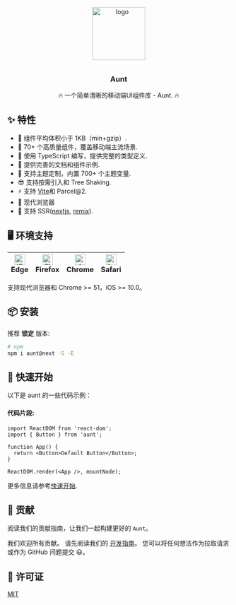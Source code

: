 <p align="center">
    <img alt="logo" width="120px" height="120px" src="https://vkceyugu.cdn.bspapp.com/VKCEYUGU-ad8d1200-2a6b-490b-8915-4f015cc6cc87/3c637506-9024-4153-baa7-fa7b66c87f67.svg" width="200" style="margin-bottom: 10px;">
</p>
<h3 align="center">  Aunt</h3>

<p align="center">🔥 一个简单清晰的移动端UI组件库 - Aunt. 🔥</p>

## ✨ 特性

- 🚀 组件平均体积小于 1KB（min+gzip）.
- 💎 70+ 个高质量组件，覆盖移动端主流场景.
- 💪 使用 TypeScript 编写，提供完整的类型定义.
- 📝 提供完善的文档和组件示例.
- 🎨 支持主题定制，内置 700+ 个主题变量.
- 😎 支持按需引入和 Tree Shaking.
- ⚡️ 支持 [Vite](https://github.com/3lang3/react-vant-template/tree/main/template/vite)和 Parcel@2.
- 🌵 现代浏览器
- 🌝 支持 SSR([nextjs](https://github.com/3lang3/react-vant-template/tree/main/next/nextjs), [remix](https://github.com/3lang3/react-vant-template/tree/main/next/remix)).

## 🖥 环境支持

| [<img src="https://raw.githubusercontent.com/alrra/browser-logos/master/src/edge/edge_48x48.png" alt="IE / Edge" width="24px" height="24px" />](http://godban.github.io/browsers-support-badges/)<br> Edge | [<img src="https://raw.githubusercontent.com/alrra/browser-logos/master/src/firefox/firefox_48x48.png" alt="Firefox" width="24px" height="24px" />](http://godban.github.io/browsers-support-badges/)<br>Firefox | [<img src="https://raw.githubusercontent.com/alrra/browser-logos/master/src/chrome/chrome_48x48.png" alt="Chrome" width="24px" height="24px" />](http://godban.github.io/browsers-support-badges/)<br>Chrome | [<img src="https://raw.githubusercontent.com/alrra/browser-logos/a94987f29719142668cdf960b3f624ce1a3c6aa8/src/safari-ios/safari-ios.svg" alt="Safari for iOS" width="24px" height="24px" />](http://godban.github.io/browsers-support-badges/) <br> Safari |
| --- | --- | --- | --- |

支持现代浏览器和 Chrome >= 51，iOS >= 10.0。

## 📦 安装

推荐 **锁定** 版本:

```bash
# npm
npm i aunt@next -S -E
```

## 🚀 快速开始

以下是 aunt 的一些代码示例：

#### 代码片段:

```tsx
import ReactDOM from 'react-dom';
import { Button } from 'aunt';

function App() {
  return <Button>Default Button</Button>;
}

ReactDOM.render(<App />, mountNode);
```

更多信息请参考[快速开始](https://aunt.design/guide/quick-start).

## 🤝 贡献

阅读我们的贡献指南，让我们一起构建更好的 `Aunt`。

我们欢迎所有贡献。 请先阅读我们的 [开发指南](https://aunt.design/guide/contribution)。 您可以将任何想法作为拉取请求或作为 GitHub 问题提交 😃。

## 📜 许可证

[MIT](https://github.com/79E/aunt/blob/master/LICENSE)
